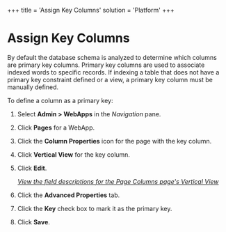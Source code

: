 +++
title = 'Assign Key Columns'
solution = 'Platform'
+++

# Assign Key Columns

By default the database schema is analyzed to determine which columns
are primary key columns. Primary key columns are used to associate
indexed words to specific records. If indexing a table that does not
have a primary key constraint defined or a view, a primary key column
must be manually defined.

To define a column as a primary key:

1.  Select **Admin \> WebApps** in the *Navigation* pane.

2.  Click **Pages** for a WebApp.

3.  Click the **Column Properties** icon for the page with the key
    column.

4.  Click **Vertical View** for the key column.

5.  Click **Edit**.
    
    [*View the field descriptions for the Page Columns page's Vertical
    View*](../Page_Desc/Page_Columns_H.htm)

6.  Click the **Advanced Properties** tab.

7.  Click the **Key** check box to mark it as the primary key.

8.  Click **Save**.
